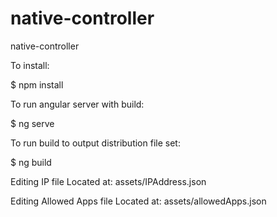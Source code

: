 # native-controller
native-controller

To install:

$ npm install

To run angular server with build:

$ ng serve

To run build to output distribution file set:

$ ng build

Editing IP file
Located at: assets/IPAddress.json

Editing Allowed Apps file
Located at: assets/allowedApps.json
